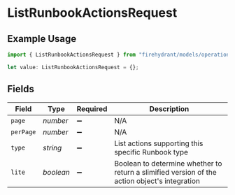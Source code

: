 # ListRunbookActionsRequest

## Example Usage

```typescript
import { ListRunbookActionsRequest } from "firehydrant/models/operations";

let value: ListRunbookActionsRequest = {};
```

## Fields

| Field                                                                                         | Type                                                                                          | Required                                                                                      | Description                                                                                   |
| --------------------------------------------------------------------------------------------- | --------------------------------------------------------------------------------------------- | --------------------------------------------------------------------------------------------- | --------------------------------------------------------------------------------------------- |
| `page`                                                                                        | *number*                                                                                      | :heavy_minus_sign:                                                                            | N/A                                                                                           |
| `perPage`                                                                                     | *number*                                                                                      | :heavy_minus_sign:                                                                            | N/A                                                                                           |
| `type`                                                                                        | *string*                                                                                      | :heavy_minus_sign:                                                                            | List actions supporting this specific Runbook type                                            |
| `lite`                                                                                        | *boolean*                                                                                     | :heavy_minus_sign:                                                                            | Boolean to determine whether to return a slimified version of the action object's integration |